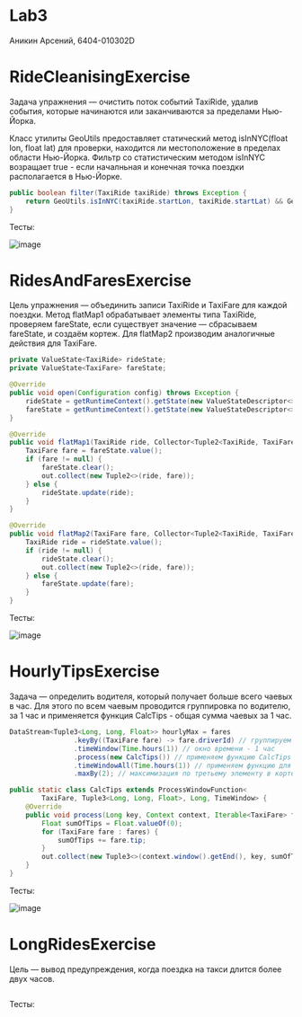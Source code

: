 # Lab3
Аникин Арсений, 6404-010302D

# RideCleanisingExercise

Задача упражнения  — очистить поток событий TaxiRide, удалив события, которые начинаются или заканчиваются за пределами Нью-Йорка.

Класс утилиты GeoUtils предоставляет статический метод isInNYC(float lon, float lat) для проверки, находится ли местоположение в пределах области Нью-Йорка.
Фильтр со статистическим методом isInNYC возращает true - если началньная и конечная точка поездки располагается в Нью-Йорке.

```java
public boolean filter(TaxiRide taxiRide) throws Exception {
	return GeoUtils.isInNYC(taxiRide.startLon, taxiRide.startLat) && GeoUtils.isInNYC(taxiRide.endLon, taxiRide.endLat);
}
```
Тесты:

![image](https://github.com/user-attachments/assets/31dc50c7-1959-485e-bcba-a2485add11ae)


# RidesAndFaresExercise

Цель упражнения — объединить записи TaxiRide и TaxiFare для каждой поездки. Метод flatMap1 обрабатывает элементы типа TaxiRide, проверяем fareState, если существует значение — сбрасываем fareState, и создаём кортеж. Для flatMap2 производим аналогичные действия для TaxiFare.

```java
private ValueState<TaxiRide> rideState;
private ValueState<TaxiFare> fareState;

@Override
public void open(Configuration config) throws Exception {
	rideState = getRuntimeContext().getState(new ValueStateDescriptor<>("saved ride", TaxiRide.class));
	fareState = getRuntimeContext().getState(new ValueStateDescriptor<>("saved fare", TaxiFare.class));
}

@Override
public void flatMap1(TaxiRide ride, Collector<Tuple2<TaxiRide, TaxiFare>> out) throws Exception {
	TaxiFare fare = fareState.value();
	if (fare != null) {
		fareState.clear();
		out.collect(new Tuple2<>(ride, fare));
	} else {
		rideState.update(ride);
	}
}

@Override
public void flatMap2(TaxiFare fare, Collector<Tuple2<TaxiRide, TaxiFare>> out) throws Exception {
	TaxiRide ride = rideState.value();
	if (ride != null) {
		rideState.clear();
		out.collect(new Tuple2<>(ride, fare));
	} else {
		fareState.update(fare);
	}
}
```

Тесты:

![image](https://github.com/user-attachments/assets/013dfe34-2718-47ed-b36d-cff7c8e5f33a)

# HourlyTipsExercise

Задача — определить водителя, который получает больше всего чаевых в час. Для этого по всем чаевым проводится группировка по водителю, за 1 час и применяется функция CalcTips - общая сумма чаевых за 1 час.

```java
DataStream<Tuple3<Long, Long, Float>> hourlyMax = fares
				.keyBy((TaxiFare fare) -> fare.driverId) // группируем поездки по водителю
				.timeWindow(Time.hours(1)) // окно времени - 1 час
				.process(new CalcTips()) // применяем функцию CalcTips
				.timeWindowAll(Time.hours(1)) // применяем функцию для 1 часа
				.maxBy(2); // максимизация по третьему элементу в кортеже - по сумме чаевых
```

```java
public static class CalcTips extends ProcessWindowFunction<
		TaxiFare, Tuple3<Long, Long, Float>, Long, TimeWindow> {
	@Override
	public void process(Long key, Context context, Iterable<TaxiFare> fares, Collector<Tuple3<Long, Long, Float>> out) throws Exception {
		Float sumOfTips = Float.valueOf(0);
		for (TaxiFare fare : fares) {
			sumOfTips += fare.tip;
		}
		out.collect(new Tuple3<>(context.window().getEnd(), key, sumOfTips));
	}
}
```

Тесты:

![image](https://github.com/user-attachments/assets/6aec8d46-a3f9-4d71-a46a-d4b031b38aea)

# LongRidesExercise

Цель — вывод предупреждения, когда поездка на такси длится более двух часов.

```java

```

Тесты:


